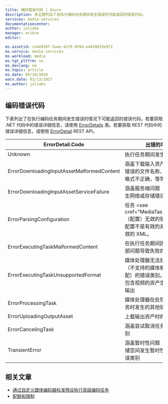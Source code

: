 ```yaml
---
title: 编码错误代码 | Azure
description: 本主题列出了在执行编码任务期间发生错误时可能返回的错误代码。
services: media-services
documentationcenter: 
author: juliako
manager: erikre
editor: 

ms.assetid: ce4e939f-5aee-41f9-859d-e4429815e9f2
ms.service: media-services
ms.workload: media
ms.tgt_pltfrm: na
ms.devlang: na
ms.topic: article
ms.date: 09/19/2016
wacn.date: 01/13/2017
ms.author: juliako
---
```


## 编码错误代码

下表列出了在执行编码任务期间发生错误的情况下可能返回的错误代码。若要获取 .NET 代码中的错误详细信息，请使用 [ErrorDetails](http://msdn.microsoft.com/zh-cn/library/microsoft.windowsazure.mediaservices.client.errordetail.aspx) 类。若要获取 REST 代码中的错误详细信息，请使用 [ErrorDetail](https://docs.microsoft.com/zh-cn/rest/api/media/operations/errordetail) REST API。

| ErrorDetail.Code | 出错的可能原因 |
| --- | --- |
| Unknown |执行任务期间发生未知的错误 |
| ErrorDownloadingInputAssetMalformedContent |涵盖下载输入资产时出错（例如，错误的文件名称、文件长度为零、格式不正确，等等）的错误类别。 |
| ErrorDownloadingInputAssetServiceFailure |涵盖服务端问题（例如，下载时发生网络或存储错误）的错误类别。 |
| ErrorParsingConfiguration |任务 \<see cref="MediaTask.PrivateData"/\>（配置）无效的错误类别，例如，配置不是有效的系统预设或包含无效的 XML。 |
| ErrorExecutingTaskMalformedContent |在执行任务期间因输入媒体文件内部问题导致失败的错误类别。 |
| ErrorExecutingTaskUnsupportedFormat |媒体处理器无法处理提供的文件（不支持的媒体格式或与配置不匹配）的错误类别。例如，尝试从只包含视频的资产生成只包含音频的输出 |
| ErrorProcessingTask |媒体处理器在处理与内容无关的任务时发生的其他错误类别。 |
| ErrorUploadingOutputAsset |上载输出资产时的错误类别 |
| ErrorCancelingTask |涵盖尝试取消任务时失败的错误类别 |
| TransientError |涵盖暂时性问题（例如 Azure 存储空间发生暂时性网络问题）的错误类别 |

## 相关文章
* [通过自定义媒体编码器标准预设执行高级编码任务](./media-services-custom-mes-presets-with-dotnet.md)
* [配额和限制](./media-services-quotas-and-limitations.md)

<!--Reference links in article-->

[1]: https://www.azure.cn/pricing/details/media-services/

<!---HONumber=Mooncake_0109_2017-->